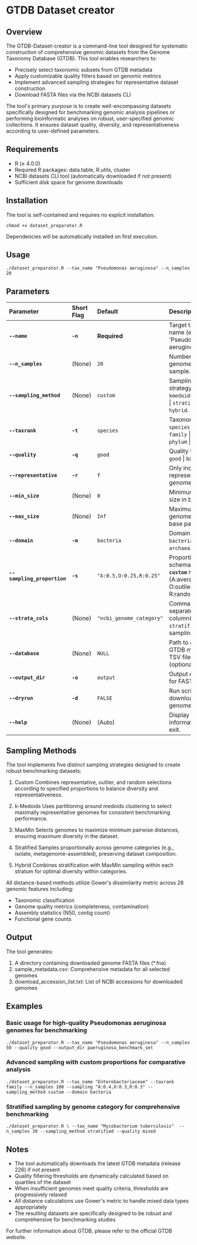 # GTDB Dataset creator
## Overview

The GTDB-Dataset-creator is a command-line tool designed for systematic construction of comprehensive genomic datasets from the Genome Taxonomy Database (GTDB). This tool enables researchers to:

- Precisely select taxonomic subsets from GTDB metadata
- Apply customizable quality filters based on genomic metrics
- Implement advanced sampling strategies for representative dataset construction
- Download FASTA files via the NCBI datasets CLI

The tool's primary purpose is to create well-encompassing datasets specifically designed for benchmarking genomic analysis pipelines or performing bioinformatic analyses on robust, user-specified genomic collections. It ensures dataset quality, diversity, and representativeness according to user-defined parameters.

## Requirements

- R (≥ 4.0.0)
- Required R packages: data.table, R.utils, cluster
- NCBI datasets CLI tool (automatically downloaded if not present)
- Sufficient disk space for genome downloads

## Installation

The tool is self-contained and requires no explicit installation:
```
chmod +x dataset_preparator.R 
```
Dependencies will be automatically installed on first execution.

## Usage
```
./dataset_preparator.R --tax_name "Pseudomonas aeruginosa" --n_samples 20
```
## Parameters


| Parameter | Short Flag | Default | Description |
| :--- | :--- | :--- | :--- |
| **`--name`** | **`-n`** | **Required** | Target taxon name (e.g., 'Pseudomonas aeruginosa'). |
| **`--n_samples`** | (None) | `20` | Number of genomes to sample. |
| **`--sampling_method`** | (None) | `custom` | Sampling strategy: `custom` &vert; `kmedoids` &vert; `maxmin` &vert; `stratified` &vert; `hybrid`. |
| **`--taxrank`** | **`-t`** | `species` | Taxonomic rank: `species` &vert; `genus` &vert; `family` &vert; `class` &vert; `phylum` &vert; `domain`. |
| **`--quality`** | **`-q`** | `good` | Quality filter level: `good` &vert; `bad` &vert; `mixed`. |
| **`--representative`** | **`-r`** | `f` | Only include representative genomes (`t`/`f`). |
| **`--min_size`** | (None) | `0` | Minimum genome size in base pairs. |
| **`--max_size`** | (None) | `Inf` | Maximum genome size in base pairs. |
| **`--domain`** | **`-m`** | `bacteria` | Domain to query: `bacteria` &vert; `archaea`. |
| **`--sampling_proportion`** | **`-s`** | `"A:0.5,O:0.25,R:0.25"` | Proportion schema for **`custom`** method. (A:average, O:outlier, R:random). |
| **`--strata_cols`** | (None) | `"ncbi_genome_category"` | Comma-separated column(s) for `stratified`/`hybrid` sampling. |
| **`--database`** | (None) | `NULL` | Path to a custom GTDB metadata TSV file (optional). |
| **`--output_dir`** | **`-o`** | `output` | Output directory for FASTA files. |
| **`--dryrun`** | **`-d`** | `FALSE` | Run script without downloading genomes. |
| **`--help`** | (None) | (Auto) | Display help information and exit. |


## Sampling Methods

The tool implements five distinct sampling strategies designed to create robust benchmarking datasets:

1. Custom
Combines representative, outlier, and random selections according to specified proportions to balance diversity and representativeness.

2. k-Medoids
Uses partitioning around medoids clustering to select maximally representative genomes for consistent benchmarking performance.

3. MaxMin
Selects genomes to maximize minimum pairwise distances, ensuring maximum diversity in the dataset.

4. Stratified
Samples proportionally across genome categories (e.g., isolate, metagenome-assembled), preserving dataset composition.

5. Hybrid
Combines stratification with MaxMin sampling within each stratum for optimal diversity within categories.

All distance-based methods utilize Gower's dissimilarity metric across 28 genomic features including:
- Taxonomic classification
- Genome quality metrics (completeness, contamination)
- Assembly statistics (N50, contig count)
- Functional gene counts

## Output

The tool generates:

1. A directory containing downloaded genome FASTA files (*.fna)
2. sample_metadata.csv: Comprehensive metadata for all selected genomes
3. download_accession_list.txt: List of NCBI accessions for downloaded genomes

## Examples

### Basic usage for high-quality Pseudomonas aeruginosa genomes for benchmarking
```
./dataset_preparator.R --tax_name "Pseudomonas aeruginosa" --n_samples 50 --quality good --output_dir paeruginosa_benchmark_set 
```
### Advanced sampling with custom proportions for comparative analysis
```
./dataset_preparator.R --tax_name "Enterobacteriaceae" --taxrank family --n_samples 100 --sampling "A:0.4,O:0.3,R:0.3" --sampling_method custom --domain bacteria
```
### Stratified sampling by genome category for comprehensive benchmarking
```
./dataset_preparator.R \ --tax_name "Mycobacterium tuberculosis"  --n_samples 30 --sampling_method stratified --quality mixed 
```
## Notes

- The tool automatically downloads the latest GTDB metadata (release 226) if not present
- Quality filtering thresholds are dynamically calculated based on quartiles of the dataset
- When insufficient genomes meet quality criteria, thresholds are progressively relaxed
- All distance calculations use Gower's metric to handle mixed data types appropriately
- The resulting datasets are specifically designed to be robust and comprehensive for benchmarking studies

For further information about GTDB, please refer to the official GTDB website.

